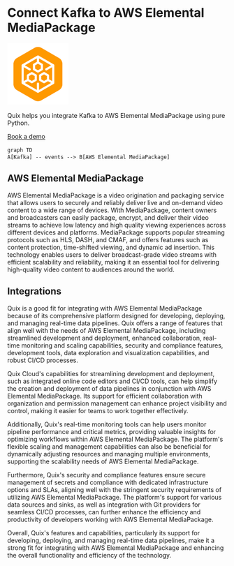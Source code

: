 # Connect Kafka to AWS Elemental MediaPackage

![](./images/logo_1.jpg)

Quix helps you integrate Kafka to AWS Elemental MediaPackage using pure Python.

<div>
<a class="md-button md-button--primary" href="https://share.hsforms.com/1iW0TmZzKQMChk0lxd_tGiw4yjw2?__hstc=175542013.2303933fbd746c0ac86d9ccbe9bc9100.1728383268831.1729603416735.1729620918855.31&__hssc=175542013.1.1729620918855&__hsfp=2132701734" target="_blank" style="margin-right:.5rem;">Book a demo</a>
<br/>
</div>

```mermaid
graph TD
A[Kafka] -- events --> B[AWS Elemental MediaPackage]
```

## AWS Elemental MediaPackage

AWS Elemental MediaPackage is a video origination and packaging service that allows users to securely and reliably deliver live and on-demand video content to a wide range of devices. With MediaPackage, content owners and broadcasters can easily package, encrypt, and deliver their video streams to achieve low latency and high quality viewing experiences across different devices and platforms. MediaPackage supports popular streaming protocols such as HLS, DASH, and CMAF, and offers features such as content protection, time-shifted viewing, and dynamic ad insertion. This technology enables users to deliver broadcast-grade video streams with efficient scalability and reliability, making it an essential tool for delivering high-quality video content to audiences around the world.

## Integrations

Quix is a good fit for integrating with AWS Elemental MediaPackage because of its comprehensive platform designed for developing, deploying, and managing real-time data pipelines. Quix offers a range of features that align well with the needs of AWS Elemental MediaPackage, including streamlined development and deployment, enhanced collaboration, real-time monitoring and scaling capabilities, security and compliance features, development tools, data exploration and visualization capabilities, and robust CI/CD processes.

Quix Cloud's capabilities for streamlining development and deployment, such as integrated online code editors and CI/CD tools, can help simplify the creation and deployment of data pipelines in conjunction with AWS Elemental MediaPackage. Its support for efficient collaboration with organization and permission management can enhance project visibility and control, making it easier for teams to work together effectively.

Additionally, Quix's real-time monitoring tools can help users monitor pipeline performance and critical metrics, providing valuable insights for optimizing workflows within AWS Elemental MediaPackage. The platform's flexible scaling and management capabilities can also be beneficial for dynamically adjusting resources and managing multiple environments, supporting the scalability needs of AWS Elemental MediaPackage.

Furthermore, Quix's security and compliance features ensure secure management of secrets and compliance with dedicated infrastructure options and SLAs, aligning well with the stringent security requirements of utilizing AWS Elemental MediaPackage. The platform's support for various data sources and sinks, as well as integration with Git providers for seamless CI/CD processes, can further enhance the efficiency and productivity of developers working with AWS Elemental MediaPackage.

Overall, Quix's features and capabilities, particularly its support for developing, deploying, and managing real-time data pipelines, make it a strong fit for integrating with AWS Elemental MediaPackage and enhancing the overall functionality and efficiency of the technology.

